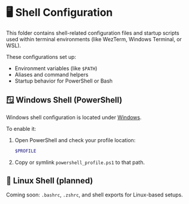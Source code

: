 # 🖥️ Shell Configuration

This folder contains shell-related configuration files and startup scripts used within terminal environments (like WezTerm, Windows Terminal, or WSL).

These configurations set up:

- Environment variables (like `$PATH`)
- Aliases and command helpers
- Startup behavior for PowerShell or Bash

## 🪟 Windows Shell (PowerShell)

Windows shell configuration is located under [Windows](./windows/Microsoft.PowerShell_profile.ps1).

To enable it:

1. Open PowerShell and check your profile location:

   ```powershell
   $PROFILE
   ```

2. Copy or symlink `powershell_profile.ps1` to that path.

## 🐧 Linux Shell (planned)

Coming soon: `.bashrc`, `.zshrc`, and shell exports for Linux-based setups.

